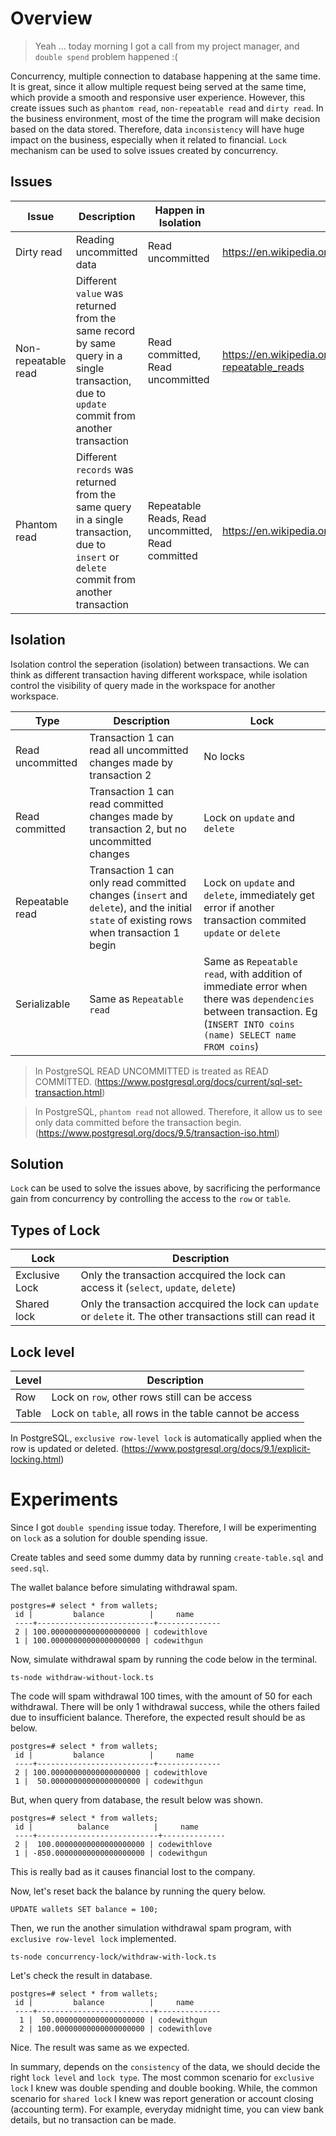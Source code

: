 # Overview
> Yeah ... today morning I got a call from my project manager, and `double spend` problem happened :(

Concurrency, multiple connection to database happening at the same time. It is great, since it allow multiple request being served at the same time, which provide a smooth and responsive user experience. However, this create issues such as `phantom read`, `non-repeatable read` and `dirty read`. In the business environment, most of the time the program will make decision based on the data stored. Therefore, data `inconsistency` will have huge impact on the business, especially when it related to financial. `Lock` mechanism can be used to solve issues created by concurrency. 

## Issues
| Issue | Description | Happen in Isolation | Source |
| --- | --- | --- | --- |
| Dirty read | Reading uncommitted data | Read uncommitted | https://en.wikipedia.org/wiki/Isolation_(database_systems)#Dirty_reads |
| Non-repeatable read | Different `value` was returned from the same record by same query in a single transaction, due to `update` commit from another transaction | Read committed, Read uncommitted | https://en.wikipedia.org/wiki/Isolation_(database_systems)#Non-repeatable_reads |
| Phantom read | Different `records` was returned from the same query in a single transaction, due to `insert` or `delete` commit from another transaction | Repeatable Reads, Read uncommitted, Read committed | https://en.wikipedia.org/wiki/Isolation_(database_systems)#Phantom_reads |

## Isolation
Isolation control the seperation (isolation) between transactions. We can think as different transaction having different workspace, while isolation control the visibility of query made in the workspace for another workspace.

| Type | Description | Lock |
| --- | --- | --- |
| Read uncommitted | Transaction 1 can read all uncommitted changes made by transaction 2 | No locks |
| Read committed | Transaction 1 can read committed changes made by transaction 2, but no uncommitted changes | Lock on `update` and `delete` |
| Repeatable read | Transaction 1 can only read committed changes (`insert` and `delete`), and the initial `state` of existing rows when transaction 1 begin | Lock on `update` and `delete`, immediately get error if another transaction commited `update` or `delete` |
| Serializable | Same as `Repeatable read` | Same as `Repeatable read`, with addition of immediate error when there was `dependencies` between transaction. Eg (`INSERT INTO coins (name) SELECT name FROM coins`)


> In PostgreSQL READ UNCOMMITTED is treated as READ COMMITTED. (https://www.postgresql.org/docs/current/sql-set-transaction.html)

> In PostgreSQL, `phantom read` not allowed. Therefore, it allow us to see only data committed before the transaction begin. (https://www.postgresql.org/docs/9.5/transaction-iso.html)

## Solution
`Lock` can be used to solve the issues above, by sacrificing the performance gain from concurrency by controlling the access to the `row` or `table`.
## Types of Lock
| Lock | Description |
| --- | --- |
| Exclusive Lock | Only the transaction accquired the lock can access it (`select`, `update`, `delete`) |
| Shared lock | Only the transaction accquired the lock can `update` or `delete` it. The other transactions still can read it |

## Lock level
| Level | Description |
| --- | --- |
| Row | Lock on `row`, other rows still can be access
| Table | Lock on `table`, all rows in the table cannot be access

In PostgreSQL, `exclusive row-level lock` is automatically applied when the row is updated or deleted. (https://www.postgresql.org/docs/9.1/explicit-locking.html)

# Experiments
Since I got `double spending` issue today. Therefore, I will be experimenting on `lock` as a solution for double spending issue. 

Create tables and seed some dummy data by running `create-table.sql` and `seed.sql`.

The wallet balance before simulating withdrawal spam.
```
postgres=# select * from wallets;
 id |         balance          |     name     
 ----+--------------------------+--------------
 2 | 100.00000000000000000000 | codewithlove
 1 | 100.00000000000000000000 | codewithgun
```

Now, simulate withdrawal spam by running the code below in the terminal.
```
ts-node withdraw-without-lock.ts
```
The code will spam withdrawal 100 times, with the amount of 50 for each withdrawal. There will be only 1 withdrawal success, while the others failed due to insufficient balance. Therefore, the expected result should be as below.
```
postgres=# select * from wallets;
 id |         balance          |     name     
 ----+--------------------------+--------------
 2 | 100.00000000000000000000 | codewithlove
 1 |  50.00000000000000000000 | codewithgun
```
But, when query from database, the result below was shown.
```
postgres=# select * from wallets;
 id |          balance          |     name     
 ----+---------------------------+--------------
 2 |  100.00000000000000000000 | codewithlove
 1 | -850.00000000000000000000 | codewithgun
```
This is really bad as it causes financial lost to the company.

Now, let's reset back the balance by running the query below.
```
UPDATE wallets SET balance = 100;
```
Then, we run the another simulation withdrawal spam program, with `exclusive row-level lock` implemented.
```
ts-node concurrency-lock/withdraw-with-lock.ts 
```
Let's check the result in database.
```
postgres=# select * from wallets;
 id |         balance          |     name     
 ----+--------------------------+--------------
  1 |  50.00000000000000000000 | codewithgun
  2 | 100.00000000000000000000 | codewithlove
```
Nice. The result was same as we expected.

In summary, depends on the `consistency` of the data, we should decide the right `lock level` and `lock type`. The most common scenario for `exclusive lock` I knew was double spending and double booking. While, the common scenario for `shared lock` I knew was report generation or account closing (accounting term). For example, everyday midnight time, you can view bank details, but no transaction can be made.